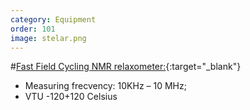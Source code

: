 ```yaml
---
category: Equipment
order: 101
image: stelar.png
---
```

#[Fast Field Cycling NMR relaxometer:](http://www.stelar.it/products_smartracer.htm){:target="_blank"}

* Measuring frecvency: 10KHz – 10 MHz;
* VTU -120+120 Celsius

